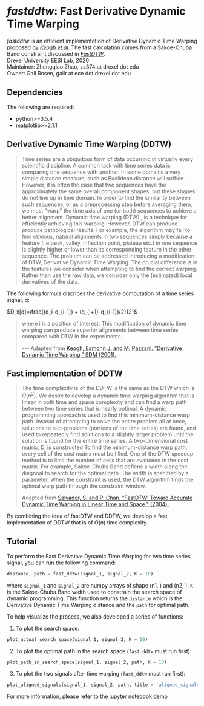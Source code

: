 # *fastddtw*: Fast Derivative Dynamic Time Warping

*fastddtw* is an efficient implementation of Derivative Dynamic Time Warping proposed by [*Keogh et al*](https://www.ics.uci.edu/~pazzani/Publications/sdm01.pdf). The fast calculation comes from a Sakoe-Chuba Band constraint discussed in [*FastDTW*](https://cs.fit.edu/~pkc/papers/tdm04.pdf).       
Drexel University EESI Lab, 2020        
Maintainer: Zhengqiao Zhao, zz374 at drexel dot edu        
Owner: Gail Rosen, gailr at ece dot drexel dot edu  

## Dependencies
The following are required:    
- python>=3.5.4
- matplotlib>=2.1.1

## Derivative Dynamic Time Warping (DDTW)
> Time series are a ubiquitous form of data occurring in virtually every scientific discipline. A common task with time series data is comparing one sequence with another. In some domains a very simple distance measure, such as Euclidean distance will suffice. However, it is often the case that two sequences have the approximately the same overall component shapes, but these shapes do not line up in time domain. 
> In order to find the similarity between such sequences, or as a preprocessing step before averaging them, we must "warp" the time axis of one (or both) sequences to achieve a better alignment. Dynamic time warping (DTW) , is a technique for efficiently achieving this warping. 
> However, DTW can produce produce pathological results. For example, the algorithm may fail to find obvious, natural alignments in two sequences simply because a feature (i.e peak, valley, inflection point, plateau etc.) in one sequence is slightly higher or lower than its corresponding feature in the other sequence. The problem can be addressed introducing a modification of DTW, Derivative Dynamic Time Warping. The crucial difference is in the features we consider when attempting to find the correct warping. Rather than use the raw data, we consider only the (estimated) local derivatives of the data.
>

The following formula discribes the derivative computation of a time series signal, $q$:

$D_x[q]=\frac{(q_i-q_{i-1}) + (q_{i+1}-q_{i-1})/2}{2}$

> where i is a position of interest.
> This modification of dynamic time warping can produce superior alignments between time series compared with DTW in the experiments. 
> 
> --- Adapted from [Keogh, Eamonn J. and M. Pazzani. “Derivative Dynamic Time Warping.” SDM (2001).](https://www.ics.uci.edu/~pazzani/Publications/sdm01.pdf)

## Fast implementation of DDTW
> The time complexity is of the DDTW is the same as the DTW which is $O(n^2)$. We desire to develop a dynamic time warping
algorithm that is linear in both time and space complexity and can find a warp path between two time series that is nearly optimal. A dynamic programming approach is used to find this minimum-distance warp path. Instead of attempting to solve the entire problem all at once, solutions to sub-problems (portions of the time series) are found, and used to repeatedly find solutions to a slightly larger problem until the solution is found for the entire time series. A two-dimensional cost matrix, D, is constructed To find the minimum-distance warp path, every cell of the cost matrix must be filled. 
> One of the DTW speedup method is to limit the number of cells that are evaluated in the cost matrix. For example, Sakoe-Chuba Band defiens a width along the diagnoal to search for the optimal path. The width is specified by a parameter. When the constraint is used, the DTW algorithm finds the optimal warp path through the constraint window. 
>
> Adapted from [Salvador, S. and P. Chan. “FastDTW: Toward Accurate Dynamic Time Warping in Linear Time and Space.” (2004).](https://cs.fit.edu/~pkc/papers/tdm04.pdf)

By combining the idea of fastDTW and DDTW, we develop a fast implementation of DDTW that is of $O(n)$ time complexity.

## Tutorial
To perform the Fast Derivative Dynamic Time Warping for two time series signal, you can run the following command:
```python
distance, path = fast_ddtw(signal_1, signal_2, K = 10)
```
where `signal_1` and `signal_2` are numpy arrays of shape (n1,  ) and (n2,  ). `K` is the Sakoe-Chuba Band width used to constrain the search space of dynamic programming. This function returns the `distance` which is the Derivative Dynamic Time Warping distance and the `path` for optimal path.      

To help visualize the process, we also developed a series of functions:
1. To plot the search space:
```python
plot_actual_search_space(signal_1, signal_2, K = 10)
```
2. To plot the optimal path in the search space (`fast_ddtw` must run first):
```python
plot_path_in_search_space(signal_1, signal_2, path, K = 10)
```
3. To plot the two signals after time warping (`fast_ddtw` must run first):
```python
plot_aligned_signals(signal_1, signal_2, path, title = 'aligned_signals')
```

For more information, please refer to the [jupyter notebook demo](_FAST_DDTW_demo.ipynb) 


 